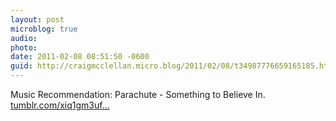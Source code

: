 ```yaml
---
layout: post
microblog: true
audio: 
photo: 
date: 2011-02-08 08:51:50 -0600
guid: http://craigmcclellan.micro.blog/2011/02/08/t34987776659165185.html
---
```

Music Recommendation: Parachute - Something to Believe In.  [tumblr.com/xiq1gm3uf...](http://tumblr.com/xiq1gm3ufz)
